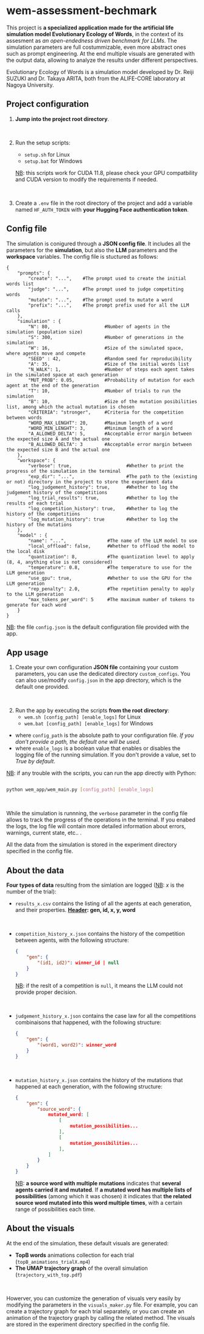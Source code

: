 # wem-assessment-bechmark
This project is **a specialized application made for the artificial life simulation model Evolutionary Ecology of Words**, in the context of its assesment as *an open-endedness driven benchmark for LLMs*.
The simulation parameters are full costummizable, even more abstract ones such as prompt engineering. At the end multiple visuals are generated with the output data, allowing to analyze the results under different perspectives.

Evolutionary Ecology of Words is a simulation model developed by Dr. Reiji SUZUKI and Dr. Takaya ARITA, both from the ALIFE-CORE laboratory at Nagoya University.


## Project configuration
1. **Jump into the project root directory**.
<br>

2. Run the setup scripts:
    - `setup.sh` for Linux
    - `setup.bat` for Windows

    <ins>NB</ins>: this scripts work for CUDA 11.8, please check your GPU compatbility and CUDA version to modify the requirements if needed.
<br>

3. Create a `.env` file in the root directory of the project and add a variable named `HF_AUTH_TOKEN` with **your Hugging Face authentication token**.

## Config file
The simulation is conigured through a **JSON config file**. It includes all the parameters for the **simulation**, but also the **LLM** parameters and the **workspace** variables.
The config file is stuctured as follows:
```
{
    "prompts": {
        "create": "...",    #The prompt used to create the initial words list
        "judge": "...",     #The prompt used to judge competiting words
        "mutate": "...",    #The prompt used to mutate a word
        "prefix": "...",    #The prompt prefix used for all the LLM calls
    },
    "simulation" : {
        "N": 80,                    #Number of agents in the simulation (population size)
        "S": 300,                   #Number of generations in the simulation
        "W": 16,                    #Size of the simulated space, where agents move and compete
        "SEED" : 42,                #Random seed for reproducibility
        "A": 35,                    #Size of the initial words list
        "N_WALK": 1,                #Number of steps each agent takes in the simulated space at each generation
        "MUT_PROB": 0.05,           #Probability of mutation for each agent at the end of the generation
        "T": 10,                    #Number of trials to run the simulation
        "B": 10,                    #Size of the mutation posibilities list, among which the actual mutation is chosen
        "CRITERIA": "stronger",     #Criteria for the competition between words
        "WORD_MAX_LENGHT": 20,      #Maximum length of a word
        "WORD_MIN_LENGHT": 3,       #Minimum length of a word
        "A_ALLOWED_DELTA": 5,       #Acceptable error margin between the expected size A and the actual one
        "B_ALLOWED_DELTA": 3        #Acceptable error margin between the expected size B and the actual one
    },
    "workspace": {
        "verbose": true,                    #Whether to print the progress of the simulation in the terminal    
        "exp_dir": "...",                   #The path to the (existing or not) directory in the project to store the experiment data
        "log_judgement_history": true,      #Whether to log the judgement history of the competitions
        "log_trial_results": true,          #Whether to log the results of each trial
        "log_competition_history": true,    #Whether to log the history of the competitions
        "log_mutation_history": true        #Whether to log the history of the mutations
    },
    "model" : {
        "name": "...",               #The name of the LLM model to use
        "local_offload": false,      #Whether to offload the model to the local disk
        "quantization": 8,           #The quantization level to apply (8, 4, anything else is not considered)
        "temperature": 0.8,          #The temperature to use for the LLM generation
        "use_gpu": true,             #Whether to use the GPU for the LLM generation
        "rep_penalty": 2.0,          #The repetition penalty to apply to the LLM generation
        "max_tokens_per_word": 5     #The maximum number of tokens to generate for each word
    }
}
```
<ins>NB</ins>: the file `config.json` is the default configuration file provided with the app.


## App usage
1. Create your own configuration **JSON file** containing your custom parameters, you can use the dedicated directory `custom_configs`. You can also use/modify `config.json` in the app directory, which is the default one provided.
<br>

2. Run the app by executing the scripts **from the root directory**:
    - `wem.sh [config_path] [enable_logs]` for Linux
    - `wem.bat [config_path] [enable_logs]` for Windows

- where `config_path` is the absolute path to your configuration file. *If you don't provide a path, the default one will be used*.
- where `enable_logs` is a boolean value that enables or disables the logging file of the running simulation. If you don't provide a value, set to *True by default*.

<ins>NB</ins>: if any trouble with the scripts, you can run the app directly with Python:
```bash

python wem_app/wem_main.py [config_path] [enable_logs]
```
<br>

While the simulation is runnning, the `verbose` parameter in the config file allows to track the progress of the operations in the terminal. If you enabed the logs, the log file will contain more detailed information about errors, warnings, current state, etc.. .

All the data from the simulation is stored in the experiment directory specified in the config file.

## About the data
**Four types of data** resulting from the simlation are logged (<ins>NB</ins>: *x* is the number of the trial):
- `results_x.csv` contains the listing of all the agents at each generation, and their properties.
    **<ins>Header</ins>: gen, id, x, y, word**
<br>

- `competition_history_x.json` contains the history of the competition between agents, with the following structure:
    ```json
    {
        "gen": {
            "(id1, id2)": winner_id | null 
        }
    }
    ```
    <ins>NB</ins>: if the reslt of a competition is `null`, it means the LLM could not provide proper decision.
<br>

- `judgement_history_x.json` contains the case law for all the competitions combinaisons that happened, with the following structure:
    ```json
    {
        "gen": {
            "(word1, word2)": winner_word
        }
    }
    ```
<br>

- `mutation_history_x.json` contains the history of the mutations that happened at each generation, with the following structure:
    ```json
    {
        "gen": {
            "source_word": {
                mutated_word: [
                    [
                        mutation_possibilities...
                    ],
                    [
                        mutation_possibilities...
                    ],
                ]
            }
        }
    }
    ```
    <ins>NB</ins>: **a source word with multiple mutations** indicates that **several agents carried it and mutated**. If **a mutated word has multiple lists of possibilities** (among which it was chosen) it indicates that **the related source word mutated into this word multiple times**, with a certain range of possibilities each time.

## About the visuals
At the end of the simulation, these default visuals are generated:
- **TopB words** animations collection for each trial (`topB_animations_trialX.mp4`)
- **The UMAP trajectory graph** of the overall simulation (`trajectory_with_top.pdf`)
<br>

Howerver, you can customize the generation of visuals very easily by modifying the parameters in the `visuals_maker.py` file. For example, you can create a trajectory graph for each trial separately, or you can create an animation of the trajectory graph by calling the related method.
The visuals are stored in the experiment directory specified in the config file.